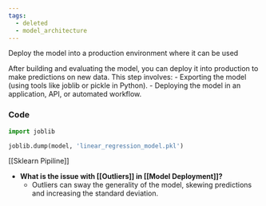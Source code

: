 ```yaml
---
tags:
  - deleted
  - model_architecture
---
```

 Deploy the model into a production environment where it can be used


After building and evaluating the model, you can deploy it into production to make predictions on new data. This step involves:
     - Exporting the model (using tools like joblib or pickle in Python).
     - Deploying the model in an application, API, or automated workflow.

### Code

   ```python
   import joblib
   
   joblib.dump(model, 'linear_regression_model.pkl')
   ```


[[Sklearn Pipiline]]


- **What is the issue with [[Outliers]] in [[Model Deployment]]?**
  - Outliers can sway the generality of the model, skewing predictions and increasing the standard deviation.